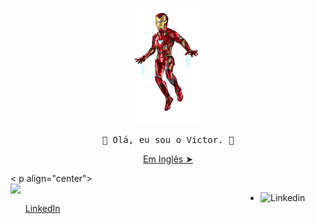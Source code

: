 <!-- HEADER -->
<p align="center">
  <img src="./github/iromaan.gif" width="120px">
   <br><br>
  <samp>
    👋 Olá, eu sou o Victor. 👋
  </samp>
  <p align="center"><a href="./README.md">Em Inglês ➤</a></p>
  
</p>
< p align="center">
  <img width="400px" align="left" src="https://github-readme-stats.vercel.app/api/top-langs/?username=vbeccare&hide=html,css&layout=compact&theme=vision-friendly-dark" />
</p>
<p align="center">
<ul>
 <li>
    <img src="https://user-images.githubusercontent.com/3603793/87078013-6b09a380-c1fa-11ea-9ca0-6789b1cafb1c.png" width="12" alt="Linkedin"> 
    <a href="https://www.linkedin.com/in/vbeccare" target="_blank" title="LinkedIn">LinkedIn</a>
  </li>
</ul>
</p>
